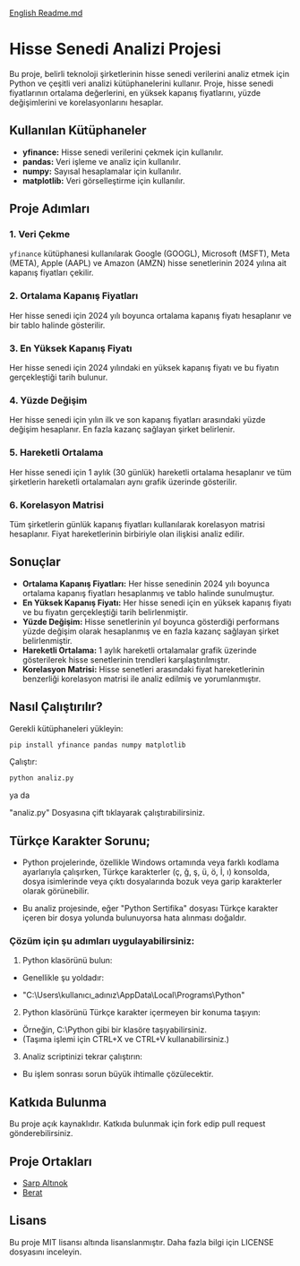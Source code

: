 [English Readme.md](https://github.com/brgkdm/Hisse-Senedi-Analizi-Projesi/blob/main/README_EN.md)

# Hisse Senedi Analizi Projesi

Bu proje, belirli teknoloji şirketlerinin hisse senedi verilerini analiz etmek için Python ve çeşitli veri analizi kütüphanelerini kullanır. Proje, hisse senedi fiyatlarının ortalama değerlerini, en yüksek kapanış fiyatlarını, yüzde değişimlerini ve korelasyonlarını hesaplar.

## Kullanılan Kütüphaneler

- **yfinance:** Hisse senedi verilerini çekmek için kullanılır.  
- **pandas:** Veri işleme ve analiz için kullanılır.  
- **numpy:** Sayısal hesaplamalar için kullanılır.  
- **matplotlib:** Veri görselleştirme için kullanılır.  

## Proje Adımları

### 1. Veri Çekme
`yfinance` kütüphanesi kullanılarak Google (GOOGL), Microsoft (MSFT), Meta (META), Apple (AAPL) ve Amazon (AMZN) hisse senetlerinin 2024 yılına ait kapanış fiyatları çekilir.

### 2. Ortalama Kapanış Fiyatları
Her hisse senedi için 2024 yılı boyunca ortalama kapanış fiyatı hesaplanır ve bir tablo halinde gösterilir.

### 3. En Yüksek Kapanış Fiyatı
Her hisse senedi için 2024 yılındaki en yüksek kapanış fiyatı ve bu fiyatın gerçekleştiği tarih bulunur.

### 4. Yüzde Değişim
Her hisse senedi için yılın ilk ve son kapanış fiyatları arasındaki yüzde değişim hesaplanır. En fazla kazanç sağlayan şirket belirlenir.

### 5. Hareketli Ortalama
Her hisse senedi için 1 aylık (30 günlük) hareketli ortalama hesaplanır ve tüm şirketlerin hareketli ortalamaları aynı grafik üzerinde gösterilir.

### 6. Korelasyon Matrisi
Tüm şirketlerin günlük kapanış fiyatları kullanılarak korelasyon matrisi hesaplanır. Fiyat hareketlerinin birbiriyle olan ilişkisi analiz edilir.

## Sonuçlar

- **Ortalama Kapanış Fiyatları:** Her hisse senedinin 2024 yılı boyunca ortalama kapanış fiyatları hesaplanmış ve tablo halinde sunulmuştur.
- **En Yüksek Kapanış Fiyatı:** Her hisse senedi için en yüksek kapanış fiyatı ve bu fiyatın gerçekleştiği tarih belirlenmiştir.
- **Yüzde Değişim:** Hisse senetlerinin yıl boyunca gösterdiği performans yüzde değişim olarak hesaplanmış ve en fazla kazanç sağlayan şirket belirlenmiştir.
- **Hareketli Ortalama:** 1 aylık hareketli ortalamalar grafik üzerinde gösterilerek hisse senetlerinin trendleri karşılaştırılmıştır.
- **Korelasyon Matrisi:** Hisse senetleri arasındaki fiyat hareketlerinin benzerliği korelasyon matrisi ile analiz edilmiş ve yorumlanmıştır.

## Nasıl Çalıştırılır?

 Gerekli kütüphaneleri yükleyin:

```bash
pip install yfinance pandas numpy matplotlib
```

Çalıştır:

```bash
python analiz.py
```

ya da

"analiz.py" Dosyasına çift tıklayarak çalıştırabilirsiniz.

## Türkçe Karakter Sorunu;

- Python projelerinde, özellikle Windows ortamında veya farklı kodlama ayarlarıyla çalışırken, Türkçe karakterler (ç, ğ, ş, ü, ö, İ, ı) konsolda, dosya isimlerinde veya çıktı dosyalarında bozuk veya garip karakterler olarak görünebilir.

- Bu analiz projesinde, eğer "Python Sertifika" dosyası Türkçe karakter içeren bir dosya yolunda bulunuyorsa hata alınması doğaldır.

### Çözüm için şu adımları uygulayabilirsiniz:

1. Python klasörünü bulun:
- Genellikle şu yoldadır:

- "C:\Users\kullanıcı_adınız\AppData\Local\Programs\Python"

2. Python klasörünü Türkçe karakter içermeyen bir konuma taşıyın:
- Örneğin, C:\Python gibi bir klasöre taşıyabilirsiniz.
- (Taşıma işlemi için CTRL+X ve CTRL+V kullanabilirsiniz.)

3. Analiz scriptinizi tekrar çalıştırın:
- Bu işlem sonrası sorun büyük ihtimalle çözülecektir.

## Katkıda Bulunma
Bu proje açık kaynaklıdır. Katkıda bulunmak için fork edip pull request gönderebilirsiniz.

## Proje Ortakları
- [Sarp Altınok](https://github.com/sarpaltinok)
- [Berat](https://github.com/brgkdm)
## Lisans
Bu proje MIT lisansı altında lisanslanmıştır. Daha fazla bilgi için LICENSE dosyasını inceleyin.
